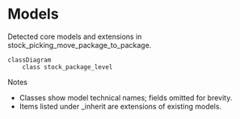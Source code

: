 # Models

Detected core models and extensions in stock_picking_move_package_to_package.

```mermaid
classDiagram
    class stock_package_level
```

Notes
- Classes show model technical names; fields omitted for brevity.
- Items listed under _inherit are extensions of existing models.
